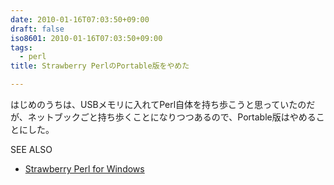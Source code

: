 ```yaml
---
date: 2010-01-16T07:03:50+09:00
draft: false
iso8601: 2010-01-16T07:03:50+09:00
tags:
  - perl
title: Strawberry PerlのPortable版をやめた

---
```


はじめのうちは、USBメモリに入れてPerl自体を持ち歩こうと思っていたのだが、ネットブックごと持ち歩くことになりつつあるので、Portable版はやめることにした。
<div>
<p>SEE ALSO</p>
<ul>
<li><a href="http://strawberryperl.com/">Strawberry Perl for Windows</a></li>
</ul>
</div>
    	